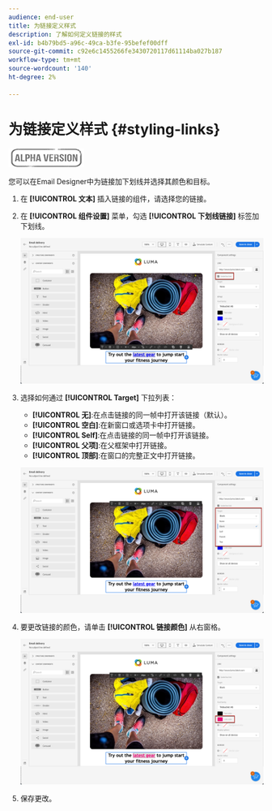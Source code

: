 ```yaml
---
audience: end-user
title: 为链接定义样式
description: 了解如何定义链接的样式
exl-id: b4b79bd5-a96c-49ca-b3fe-95befef00dff
source-git-commit: c92e6c1455266fe3430720117d61114ba027b187
workflow-type: tm+mt
source-wordcount: '140'
ht-degree: 2%

---
```


# 为链接定义样式 {#styling-links}

![](../assets/do-not-localize/badge.png)

您可以在Email Designer中为链接加下划线并选择其颜色和目标。

1. 在 **[!UICONTROL 文本]** 插入链接的组件，请选择您的链接。

1. 在 **[!UICONTROL 组件设置]** 菜单，勾选 **[!UICONTROL 下划线链接]** 标签加下划线。

   ![](assets/link_1.png)

1. 选择如何通过 **[!UICONTROL Target]** 下拉列表：

   * **[!UICONTROL 无]**:在点击链接的同一帧中打开该链接（默认）。
   * **[!UICONTROL 空白]**:在新窗口或选项卡中打开链接。
   * **[!UICONTROL Self]**:在点击链接的同一帧中打开该链接。
   * **[!UICONTROL 父项]**:在父框架中打开链接。
   * **[!UICONTROL 顶部]**:在窗口的完整正文中打开链接。

   ![](assets/link_2.png)

1. 要更改链接的颜色，请单击 **[!UICONTROL 链接颜色]** 从右窗格。

   ![](assets/link_3.png)

1. 保存更改。

